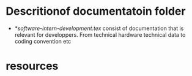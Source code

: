 # Descritionof documentatoin folder 

* **software-intern-development.tex* consist of documentation that is relevant for developpers. From technical hardware technical data to coding convention etc


# resources 

